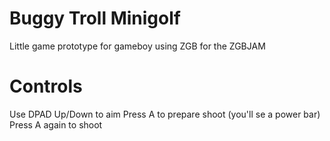 # Buggy Troll Minigolf

Little game prototype for gameboy using ZGB for the ZGBJAM

# Controls

Use DPAD Up/Down to aim
Press A to prepare shoot (you'll se a power bar)
Press A again to shoot
